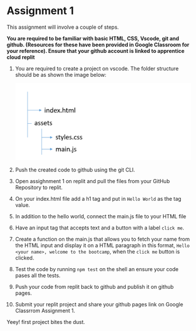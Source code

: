# Assignment 1

This assignment will involve a couple of steps.

__You are required to be familiar with basic HTML, CSS, Vscode, git and github. (Resources for these have been provided in Google Classroom for your reference). Ensure that your github account is linked to apprentice cloud replit__

1. You are required to create a project on vscode. The folder structure should be as shown the image below:

   ![Project File Structure](./file-system.png)

2. Push the created code to github using the git CLI.

3. Open assighnment 1 on replit and pull the files from your GitHub Repository to replit.
   
5. On your index.html file add a h1 tag and put in `Hello World` as the tag value.
6. In addition to the hello world, connect the main.js file to your HTML file
7. Have an input tag that accepts text and a button with a label `click me`.
8. Create a function on the main.js that allows you to fetch your name from the HTML input and display it on a HTML paragraph in this format, `Hello <your name>, welcome to the bootcamp`, when the `click me` button is clicked.
9. Test the code by running `npm test` on the shell an ensure your code pases all the tests.
10. Push your code from replit back to github and publish it on github pages.
11. Submit your replit project and share your github pages link on Google Classrrom Assignment 1. 

Yeey! first project bites the dust.
